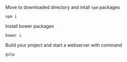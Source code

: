 

Move to downloaded directory and intall `npm` packages
```bash
npm i
```

Install bower packages
```bash
bower i
```

Build your project and start a webserver with command
```bash
gulp
```

